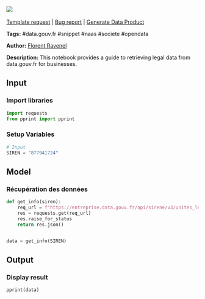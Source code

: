 <a href="https://app.naas.ai/user-redirect/naas/downloader?url=https://raw.githubusercontent.com/jupyter-naas/awesome-notebooks/master/Data.gouv.fr/Data.gouv.fr_R%C3%A9cup%C3%A9ration_donn%C3%A9es_l%C3%A9gales_entreprise.ipynb" target="_parent"><img src="https://naasai-public.s3.eu-west-3.amazonaws.com/open_in_naas.svg"/></a><br><br><a href="https://github.com/jupyter-naas/awesome-notebooks/issues/new?assignees=&labels=&template=template-request.md&title=Tool+-+Action+of+the+notebook+">Template request</a> | <a href="https://github.com/jupyter-naas/awesome-notebooks/issues/new?assignees=&labels=bug&template=bug_report.md&title=Data.gouv.fr+-+Récupération+données+légales+entreprise:+Error+short+description">Bug report</a> | <a href="https://app.naas.ai/user-redirect/naas/downloader?url=https://raw.githubusercontent.com/jupyter-naas/awesome-notebooks/master/Naas/Naas_Start_data_product.ipynb" target="_parent">Generate Data Product</a>

**Tags:** #data.gouv.fr #snippet #naas #societe #opendata

**Author:** [Florent Ravenel](https://www.linkedin.com/in/florent-ravenel/)

**Description:** This notebook provides a guide to retrieving legal data from data.gouv.fr for businesses.

## Input

### Import libraries


```python
import requests
from pprint import pprint
```

### Setup Variables


```python
# Input
SIREN = "877941724"
```

## Model

### Récupération des données


```python
def get_info(siren):
    req_url = f"https://entreprise.data.gouv.fr/api/sirene/v3/unites_legales/{siren}"
    res = requests.get(req_url)
    res.raise_for_status
    return res.json()


data = get_info(SIREN)
```

## Output

### Display result


```python
pprint(data)
```
